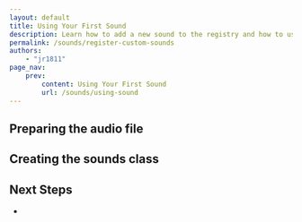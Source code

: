 ```yaml
---
layout: default
title: Using Your First Sound
description: Learn how to add a new sound to the registry and how to use it.
permalink: /sounds/register-custom-sounds
authors:
    - "jr1811"
page_nav:
    prev:
        content: Using Your First Sound
        url: /sounds/using-sound
---
```




## Preparing the audio file

## Creating the sounds class

## Next Steps
- 